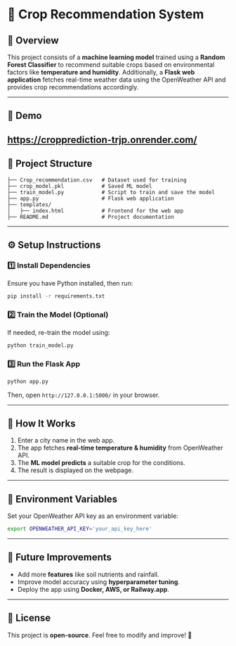# 🌱 Crop Recommendation System

## 📌 Overview
This project consists of a **machine learning model** trained using a **Random Forest Classifier** to recommend suitable crops based on environmental factors like **temperature and humidity**. Additionally, a **Flask web application** fetches real-time weather data using the OpenWeather API and provides crop recommendations accordingly.


---
## 📌 Demo
https://cropprediction-trjp.onrender.com/
---
## 📂 Project Structure
```
├── Crop_recommendation.csv   # Dataset used for training
├── crop_model.pkl            # Saved ML model
├── train_model.py            # Script to train and save the model
├── app.py                    # Flask web application
├── templates/
│   ├── index.html            # Frontend for the web app
├── README.md                 # Project documentation
```

---

## ⚙️ Setup Instructions

### 1️⃣ Install Dependencies
Ensure you have Python installed, then run:
```bash
pip install -r requirements.txt
```

### 2️⃣ Train the Model (Optional)
If needed, re-train the model using:
```bash
python train_model.py
```

### 3️⃣ Run the Flask App
```bash
python app.py
```
Then, open `http://127.0.0.1:5000/` in your browser.

---

## 🚀 How It Works
1. Enter a city name in the web app.
2. The app fetches **real-time temperature & humidity** from OpenWeather API.
3. The **ML model predicts** a suitable crop for the conditions.
4. The result is displayed on the webpage.

---

## 🔧 Environment Variables
Set your OpenWeather API key as an environment variable:
```bash
export OPENWEATHER_API_KEY='your_api_key_here'
```

---

## 📌 Future Improvements
- Add more **features** like soil nutrients and rainfall.
- Improve model accuracy using **hyperparameter tuning**.
- Deploy the app using **Docker, AWS, or Railway.app**.

---

## 📜 License
This project is **open-source**. Feel free to modify and improve! 🚀
